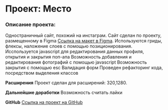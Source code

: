 # Проект: Место
### Описание проекта: 
Одностраничный сайт, похожий на инстаграм. Сайт сделан по проекту, размещенному в Figma [Ссылка на макет в Figma](https://www.figma.com/file/2cn9N9jSkmxD84oJik7xL7/JavaScript.-Sprint-4?node-id=0%3A1). 
Используются гриды, флексы, наложение слоев с помощью позиционирования. Исспользуется javascript для редактирования данных профиля, открытия и закрытия поп-апа
Возможность добавления и редактирования фотографий с помощью javascript
Возможность закрытия с помощью esc
Валидация форм
Проведен рефакторинг кода, посредством выделения классов

**Расширения**
Проект сделан для расширений: 320,1280.

**Дальнейшие доработки**
Возможность считать лайки

**GitHub**
[Ссылка на проект на GitHub]( https://alla-katkova.github.io/mesto/)
